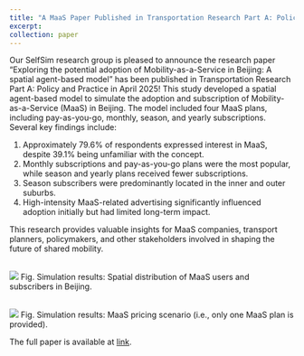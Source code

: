 ```yaml
---
title: "A MaaS Paper Published in Transportation Research Part A: Policy and Practice"
excerpt: 
collection: paper
---
```


Our SelfSim research group is pleased to announce the research paper “Exploring the potential adoption of Mobility-as-a-Service in Beijing: A spatial agent-based model” has been published in Transportation Research Part A: Policy and Practice in April 2025! This study developed a spatial agent-based model to simulate the adoption and subscription of Mobility-as-a-Service (MaaS) in Beijing. The model included four MaaS plans, including pay-as-you-go, monthly, season, and yearly subscriptions. Several key findings include:
1. Approximately 79.6% of respondents expressed interest in MaaS, despite 39.1% being unfamiliar with the concept.
2. Monthly subscriptions and pay-as-you-go plans were the most popular, while season and yearly plans received fewer subscriptions.
3. Season subscribers were predominantly located in the inner and outer suburbs.
4. High-intensity MaaS-related advertising significantly influenced adoption initially but had limited long-term impact.

This research provides valuable insights for MaaS companies, transport planners, policymakers, and other stakeholders involved in shaping the future of shared mobility.

<br/><img src="/images/news-5-1.png">
Fig. Simulation results: Spatial distribution of MaaS users and subscribers in Beijing.

<br/><img src="/images/news-5-2.png">
Fig. Simulation results: MaaS pricing scenario (i.e., only one MaaS plan is provided).

The full paper is available at [link](https://doi.org/10.1016/j.tra.2025.104430).
